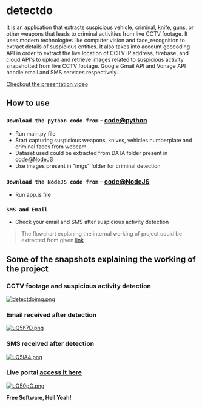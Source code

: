 # detectdo
It is an application that extracts suspicious vehicle, criminal, knife, guns, or other weapons that leads to criminal activities from live CCTV footage. It uses modern technologies like computer vision and face_recognition to extract details of suspicious entities. It also takes into account geocoding API in order to extract the live location of CCTV IP address, firebase, and cloud API's to upload and retrieve images related to suspicious activity snapshotted from live CCTV footage. Google Gmail API and Vonage API handle email and SMS services respectively.

[Checkout the presentation video]
## How to use
### `Download the python code from` - [code@python] 

- Run main.py file
-  Start capturing suspicious weapons, knives, vehicles numberplate and criminal faces from webcam
-  Dataset used could be extracted from DATA folder present in [code@NodeJS]
- Use images present in "imgs" folder for criminal detection

### `Download the NodeJS code from` - [code@NodeJS] 

- Run app.js file

### `SMS and Email`

- Check your email and SMS after suspicious activity detection



> The flowchart explaning the internal working
> of project could be extracted from given [link]

## Some of the snapshots explaining the working of the project



### CCTV footage and suspicious activity detection
[![detectdoimg.png](https://i.postimg.cc/mgh8DfMs/detectdoimg.png)](https://postimg.cc/ZWtr7QV7)

### Email received after detection
[![uQ5h7D.png](https://i.im.ge/2022/06/20/uQ5h7D.png)](https://im.ge/i/uQ5h7D)

### SMS received after detection
[![uQ5iA4.png](https://i.im.ge/2022/06/20/uQ5iA4.png)](https://im.ge/i/uQ5iA4)

### Live portal [access it here]
[![uQ50pC.png](https://i.im.ge/2022/06/20/uQ50pC.png)](https://im.ge/i/uQ50pC)






**Free Software, Hell Yeah!**

[//]: # (These are reference links used in the body of this note and get stripped out when the markdown processor does its job. There is no need to format nicely because it shouldn't be seen. Thanks SO - http://stackoverflow.com/questions/4823468/store-comments-in-markdown-syntax)

   [code@python]: <https://drive.google.com/file/d/1DzzfRrm5k-3bW_xZyqpUHrAgvJCKjxsU/view?usp=sharing>
   [code@NodeJS]: <https://github.com/joemccann/dillinger.git>
   [link]: <https://drive.google.com/file/d/1aNL3XKVoCZE2uAWTImW_pcGVq71oRwqs/view?usp=sharing> 
   [access it here]: <https://detectdoportal.herokuapp.com/>
   [Checkout the presentation video]: <https://www.youtube.com/watch?v=nmEL3DnZZFw>

